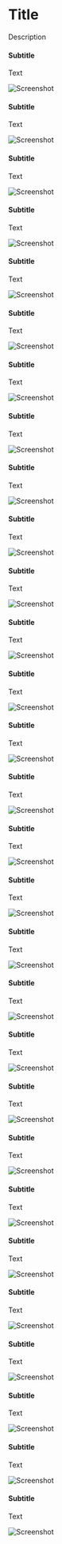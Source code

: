 # Title
Description
#### Subtitle

Text

![Screenshot](images/1.png)

#### Subtitle

Text

![Screenshot](images/2.png)

#### Subtitle

Text

![Screenshot](images/3.png)

#### Subtitle

Text

![Screenshot](images/4.png)

#### Subtitle

Text

![Screenshot](images/5.png)

#### Subtitle

Text

![Screenshot](images/6.png)

#### Subtitle

Text

![Screenshot](images/7.png)

#### Subtitle

Text

![Screenshot](images/8.png)

#### Subtitle

Text

![Screenshot](images/9.png)

#### Subtitle

Text

![Screenshot](images/10.png)

#### Subtitle

Text

![Screenshot](images/11.png)

#### Subtitle

Text

![Screenshot](images/12.png)

#### Subtitle

Text

![Screenshot](images/13.png)

#### Subtitle

Text

![Screenshot](images/14.png)

#### Subtitle

Text

![Screenshot](images/15.png)

#### Subtitle

Text

![Screenshot](images/16.png)

#### Subtitle

Text

![Screenshot](images/17.png)

#### Subtitle

Text

![Screenshot](images/18.png)

#### Subtitle

Text

![Screenshot](images/19.png)

#### Subtitle

Text

![Screenshot](images/20.png)

#### Subtitle

Text

![Screenshot](images/21.png)

#### Subtitle

Text

![Screenshot](images/22.png)

#### Subtitle

Text

![Screenshot](images/23.png)

#### Subtitle

Text

![Screenshot](images/24.png)

#### Subtitle

Text

![Screenshot](images/25.png)

#### Subtitle

Text

![Screenshot](images/26.png)

#### Subtitle

Text

![Screenshot](images/27.png)

#### Subtitle

Text

![Screenshot](images/28.png)

#### Subtitle

Text

![Screenshot](images/29.png)

